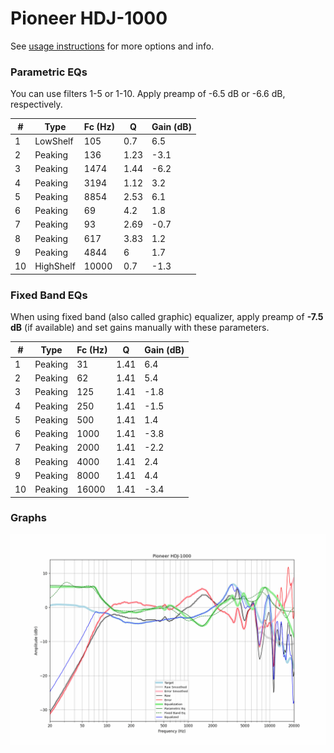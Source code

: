 # Pioneer HDJ-1000
See [usage instructions](https://github.com/jaakkopasanen/AutoEq#usage) for more options and info.

### Parametric EQs
You can use filters 1-5 or 1-10. Apply preamp of -6.5 dB or -6.6 dB, respectively.

|   # | Type      |   Fc (Hz) |    Q |   Gain (dB) |
|-----|-----------|-----------|------|-------------|
|   1 | LowShelf  |       105 | 0.7  |         6.5 |
|   2 | Peaking   |       136 | 1.23 |        -3.1 |
|   3 | Peaking   |      1474 | 1.44 |        -6.2 |
|   4 | Peaking   |      3194 | 1.12 |         3.2 |
|   5 | Peaking   |      8854 | 2.53 |         6.1 |
|   6 | Peaking   |        69 | 4.2  |         1.8 |
|   7 | Peaking   |        93 | 2.69 |        -0.7 |
|   8 | Peaking   |       617 | 3.83 |         1.2 |
|   9 | Peaking   |      4844 | 6    |         1.7 |
|  10 | HighShelf |     10000 | 0.7  |        -1.3 |

### Fixed Band EQs
When using fixed band (also called graphic) equalizer, apply preamp of **-7.5 dB** (if available) and set gains manually with these parameters.

|   # | Type    |   Fc (Hz) |    Q |   Gain (dB) |
|-----|---------|-----------|------|-------------|
|   1 | Peaking |        31 | 1.41 |         6.4 |
|   2 | Peaking |        62 | 1.41 |         5.4 |
|   3 | Peaking |       125 | 1.41 |        -1.8 |
|   4 | Peaking |       250 | 1.41 |        -1.5 |
|   5 | Peaking |       500 | 1.41 |         1.4 |
|   6 | Peaking |      1000 | 1.41 |        -3.8 |
|   7 | Peaking |      2000 | 1.41 |        -2.2 |
|   8 | Peaking |      4000 | 1.41 |         2.4 |
|   9 | Peaking |      8000 | 1.41 |         4.4 |
|  10 | Peaking |     16000 | 1.41 |        -3.4 |

### Graphs
![](./Pioneer%20HDJ-1000.png)
